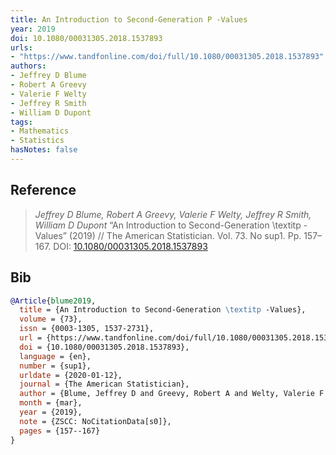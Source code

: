 ```yaml
---
title: An Introduction to Second-Generation P -Values
year: 2019
doi: 10.1080/00031305.2018.1537893
urls:
- "https://www.tandfonline.com/doi/full/10.1080/00031305.2018.1537893"
authors:
- Jeffrey D Blume
- Robert A Greevy
- Valerie F Welty
- Jeffrey R Smith
- William D Dupont
tags:
- Mathematics
- Statistics
hasNotes: false
---
```


## Reference

> <i>Jeffrey D Blume, Robert A Greevy, Valerie F Welty, Jeffrey R Smith, William D Dupont</i> “An Introduction to Second-Generation \textitp -Values” (2019) // The American Statistician. Vol.&nbsp;73. No&nbsp;sup1. Pp.&nbsp;157–167. DOI:&nbsp;<a href='https://doi.org/10.1080/00031305.2018.1537893'>10.1080/00031305.2018.1537893</a>

## Bib

```bib
@Article{blume2019,
  title = {An Introduction to Second-Generation \textitp -Values},
  volume = {73},
  issn = {0003-1305, 1537-2731},
  url = {https://www.tandfonline.com/doi/full/10.1080/00031305.2018.1537893},
  doi = {10.1080/00031305.2018.1537893},
  language = {en},
  number = {sup1},
  urldate = {2020-01-12},
  journal = {The American Statistician},
  author = {Blume, Jeffrey D and Greevy, Robert A and Welty, Valerie F and Smith, Jeffrey R and Dupont, William D},
  month = {mar},
  year = {2019},
  note = {ZSCC: NoCitationData[s0]},
  pages = {157--167}
}
```
